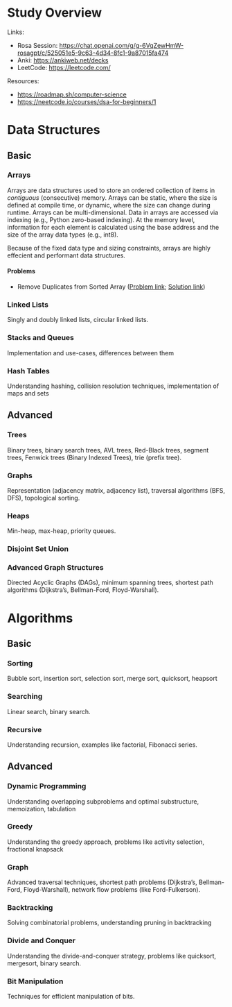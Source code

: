 # Study Overview

Links:
- Rosa Session: https://chat.openai.com/g/g-6VqZewHmW-rosagpt/c/525051e5-9c63-4d34-8fc1-9a87015fa474
- Anki: https://ankiweb.net/decks
- LeetCode: https://leetcode.com/

Resources:

- https://roadmap.sh/computer-science
- https://neetcode.io/courses/dsa-for-beginners/1

# Data Structures
## Basic
### Arrays
Arrays are data structures used to store an ordered collection of items in *contiguous* (consecutive) memory. Arrays can be static, where the size is defined at compile time, or dynamic, where the size can change during runtime. Arrays can be multi-dimensional. Data in arrays are accessed via indexing (e.g., Python zero-based indexing). At the memory level, information for each element is calculated using the base address and the size of the array data types (e.g., int8).

Because of the fixed data type and sizing constraints, arrays are highly effecient and performant data structures.

#### Problems
- Remove Duplicates from Sorted Array ([Problem link](https://leetcode.com/problems/remove-duplicates-from-sorted-array/description/); [Solution link](data_structures/00_lc26_duplicates.ipynb))


### Linked Lists
Singly and doubly linked lists, circular linked lists.

### Stacks and Queues
Implementation and use-cases, differences between them

### Hash Tables
Understanding hashing, collision resolution techniques, implementation of maps and sets

## Advanced
### Trees
Binary trees, binary search trees, AVL trees, Red-Black trees, segment trees, Fenwick trees (Binary Indexed Trees), trie (prefix tree).

### Graphs
Representation (adjacency matrix, adjacency list), traversal algorithms (BFS, DFS), topological sorting.

### Heaps
Min-heap, max-heap, priority queues.

### Disjoint Set Union

### Advanced Graph Structures
Directed Acyclic Graphs (DAGs), minimum spanning trees, shortest path algorithms (Dijkstra’s, Bellman-Ford, Floyd-Warshall).

# Algorithms
## Basic
### Sorting
Bubble sort, insertion sort, selection sort, merge sort, quicksort, heapsort

### Searching
Linear search, binary search.

### Recursive
Understanding recursion, examples like factorial, Fibonacci series.

## Advanced
### Dynamic Programming
Understanding overlapping subproblems and optimal substructure, memoization, tabulation

### Greedy
Understanding the greedy approach, problems like activity selection, fractional knapsack

### Graph
Advanced traversal techniques, shortest path problems (Dijkstra’s, Bellman-Ford, Floyd-Warshall), network flow problems (like Ford-Fulkerson).

### Backtracking
Solving combinatorial problems, understanding pruning in backtracking

### Divide and Conquer
Understanding the divide-and-conquer strategy, problems like quicksort, mergesort, binary search.

### Bit Manipulation
Techniques for efficient manipulation of bits.

